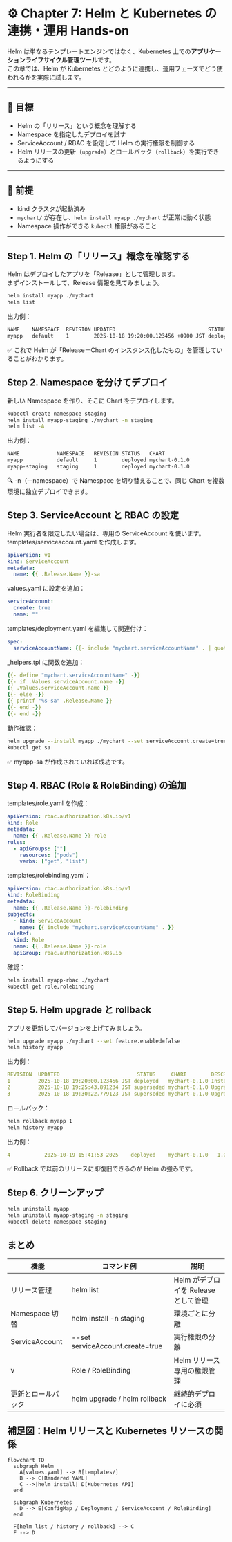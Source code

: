 # ⚙️ Chapter 7: Helm と Kubernetes の連携・運用 Hands-on

Helm は単なるテンプレートエンジンではなく、Kubernetes 上での**アプリケーションライフサイクル管理ツール**です。  
この章では、Helm が Kubernetes とどのように連携し、運用フェーズでどう使われるかを実際に試します。

---

## 🎯 目標

- Helm の「リリース」という概念を理解する  
- Namespace を指定したデプロイを試す  
- ServiceAccount / RBAC を設定して Helm の実行権限を制御する  
- Helm リリースの更新（`upgrade`）とロールバック（`rollback`）を実行できるようにする

---

## 🧩 前提

- kind クラスタが起動済み  
- `mychart/` が存在し、`helm install myapp ./mychart` が正常に動く状態  
- Namespace 操作ができる `kubectl` 権限があること

---

## Step 1. Helm の「リリース」概念を確認する

Helm はデプロイしたアプリを「Release」として管理します。  
まずインストールして、Release 情報を見てみましょう。

```bash
helm install myapp ./mychart
helm list
```

出力例：
```bash
NAME    NAMESPACE  REVISION UPDATED                              STATUS   CHART        APP VERSION
myapp   default    1        2025-10-18 19:20:00.123456 +0900 JST deployed mychart-0.1.0  1.0
```

✅ これで Helm が「Release＝Chart のインスタンス化したもの」を管理していることがわかります。

## Step 2. Namespace を分けてデプロイ
新しい Namespace を作り、そこに Chart をデプロイします。
```bash
kubectl create namespace staging
helm install myapp-staging ./mychart -n staging
helm list -A
```

出力例：
```bash
NAME            NAMESPACE   REVISION STATUS   CHART
myapp           default     1        deployed mychart-0.1.0
myapp-staging   staging     1        deployed mychart-0.1.0
```

🔍 -n（--namespace）で Namespace を切り替えることで、同じ Chart を複数環境に独立デプロイできます。

## Step 3. ServiceAccount と RBAC の設定
Helm 実行者を限定したい場合は、専用の ServiceAccount を使います。
templates/serviceaccount.yaml を作成します。
```yaml
apiVersion: v1
kind: ServiceAccount
metadata:
  name: {{ .Release.Name }}-sa
```

values.yaml に設定を追加：
```yaml
serviceAccount:
  create: true
  name: ""
```

templates/deployment.yaml を編集して関連付け：
```yaml
spec:
  serviceAccountName: {{- include "mychart.serviceAccountName" . | quote }}
```

_helpers.tpl に関数を追加：
```yaml
{{- define "mychart.serviceAccountName" -}}
{{- if .Values.serviceAccount.name -}}
{{ .Values.serviceAccount.name }}
{{- else -}}
{{ printf "%s-sa" .Release.Name }}
{{- end -}}
{{- end -}}
```

動作確認：
```bash
helm upgrade --install myapp ./mychart --set serviceAccount.create=true
kubectl get sa
```

✅ myapp-sa が作成されていれば成功です。

## Step 4. RBAC (Role & RoleBinding) の追加
templates/role.yaml を作成：
```yaml
apiVersion: rbac.authorization.k8s.io/v1
kind: Role
metadata:
  name: {{ .Release.Name }}-role
rules:
  - apiGroups: [""]
    resources: ["pods"]
    verbs: ["get", "list"]
```

templates/rolebinding.yaml：
```yaml
apiVersion: rbac.authorization.k8s.io/v1
kind: RoleBinding
metadata:
  name: {{ .Release.Name }}-rolebinding
subjects:
  - kind: ServiceAccount
    name: {{ include "mychart.serviceAccountName" . }}
roleRef:
  kind: Role
  name: {{ .Release.Name }}-role
  apiGroup: rbac.authorization.k8s.io
```

確認：
```bash
helm install myapp-rbac ./mychart
kubectl get role,rolebinding
```

## Step 5. Helm upgrade と rollback
アプリを更新してバージョンを上げてみましょう。
```bash
helm upgrade myapp ./mychart --set feature.enabled=false
helm history myapp
```

出力例：
```yaml
REVISION  UPDATED                         STATUS     CHART        DESCRIPTION
1         2025-10-18 19:20:00.123456 JST deployed   mychart-0.1.0 Install complete
2         2025-10-18 19:25:43.891234 JST superseded mychart-0.1.0 Upgrade complete
3         2025-10-18 19:30:22.779123 JST superseded mychart-0.1.0 Upgrade complete
```

ロールバック：
```bash
helm rollback myapp 1
helm history myapp
```

出力例：
```yaml
4       	2025-10-19 15:41:53 2025	deployed  	mychart-0.1.0	1.0     	Rollback to 1
```

✅ Rollback で以前のリリースに即復旧できるのが Helm の強みです。

## Step 6. クリーンアップ
```bash
helm uninstall myapp
helm uninstall myapp-staging -n staging
kubectl delete namespace staging
```

## まとめ
| 機能               | コマンド例                       | 説明                                 |
| ------------------ | -------------------------------- | ------------------------------------ |
| リリース管理       | helm list                        | Helm がデプロイを Release として管理 |
| Namespace 切替     | helm install -n staging          | 環境ごとに分離                       |
| ServiceAccount     | --set serviceAccount.create=true | 実行権限の分離                       |
| v                  | Role / RoleBinding               | Helm リリース専用の権限管理          |
| 更新とロールバック | helm upgrade / helm rollback     | 継続的デプロイに必須 |

## 補足図：Helm リリースと Kubernetes リソースの関係
```mermaid
flowchart TD
  subgraph Helm
    A[values.yaml] --> B[templates/]
    B --> C[Rendered YAML]
    C -->|helm install| D[Kubernetes API]
  end

  subgraph Kubernetes
    D --> E[ConfigMap / Deployment / ServiceAccount / RoleBinding]
  end

  F[helm list / history / rollback] --> C
  F --> D
```